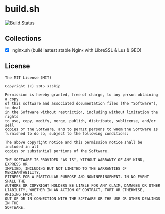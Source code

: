 # build.sh

[![Build Status](https://travis-ci.org/ssskip/build.sh.png?branch=master)](https://travis-ci.org/ssskip/build.sh)


## Collections

- [x] nginx.sh (build lastest stable Nginx with LibreSSL & Lua & GEO)



## License

    The MIT License (MIT)
    
    Copyright (c) 2015 ssskip
    
    Permission is hereby granted, free of charge, to any person obtaining a copy
    of this software and associated documentation files (the "Software"), to deal
    in the Software without restriction, including without limitation the rights
    to use, copy, modify, merge, publish, distribute, sublicense, and/or sell
    copies of the Software, and to permit persons to whom the Software is
    furnished to do so, subject to the following conditions:
    
    The above copyright notice and this permission notice shall be included in all
    copies or substantial portions of the Software.
    
    THE SOFTWARE IS PROVIDED "AS IS", WITHOUT WARRANTY OF ANY KIND, EXPRESS OR
    IMPLIED, INCLUDING BUT NOT LIMITED TO THE WARRANTIES OF MERCHANTABILITY,
    FITNESS FOR A PARTICULAR PURPOSE AND NONINFRINGEMENT. IN NO EVENT SHALL THE
    AUTHORS OR COPYRIGHT HOLDERS BE LIABLE FOR ANY CLAIM, DAMAGES OR OTHER
    LIABILITY, WHETHER IN AN ACTION OF CONTRACT, TORT OR OTHERWISE, ARISING FROM,
    OUT OF OR IN CONNECTION WITH THE SOFTWARE OR THE USE OR OTHER DEALINGS IN THE
    SOFTWARE.
